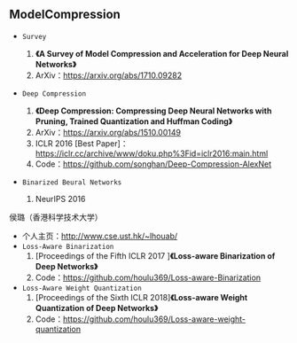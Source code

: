 ## ModelCompression

- `Survey`
    1. **《A Survey of Model Compression and Acceleration for Deep Neural Networks》**
    2. ArXiv：https://arxiv.org/abs/1710.09282
- `Deep Compression`
    1. **《Deep Compression: Compressing Deep Neural Networks with Pruning, Trained Quantization and Huffman Coding》**
    2. ArXiv：https://arxiv.org/abs/1510.00149
    3. ICLR 2016 [Best Paper]：https://iclr.cc/archive/www/doku.php%3Fid=iclr2016:main.html
    4. Code：https://github.com/songhan/Deep-Compression-AlexNet

- `Binarized Beural Networks`
    1. NeurIPS 2016

侯璐（香港科学技术大学）
- 个人主页：http://www.cse.ust.hk/~lhouab/
- `Loss-Aware Binarization`
    1. [Proceedings of the Fifth ICLR 2017 ]**《Loss-aware Binarization of Deep Networks》**
    2. Code：https://github.com/houlu369/Loss-aware-Binarization
- `Loss-Aware Weight Quantization`
    1. [Proceedings of the Sixth ICLR 2018]**《Loss-aware Weight Quantization of Deep Networks》**
    2. Code：https://github.com/houlu369/Loss-aware-weight-quantization